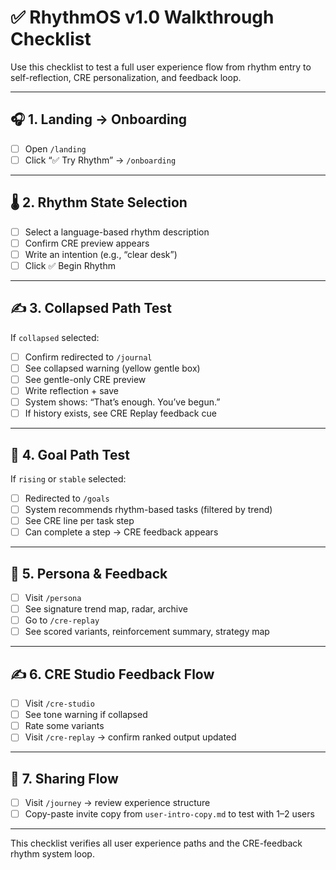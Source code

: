 # ✅ RhythmOS v1.0 Walkthrough Checklist

Use this checklist to test a full user experience flow from rhythm entry to self-reflection, CRE personalization, and feedback loop.

---

## 🎧 1. Landing → Onboarding

- [ ] Open `/landing`  
- [ ] Click “✅ Try Rhythm” → `/onboarding`

---

## 🌡️ 2. Rhythm State Selection

- [ ] Select a language-based rhythm description
- [ ] Confirm CRE preview appears
- [ ] Write an intention (e.g., “clear desk”)
- [ ] Click ✅ Begin Rhythm

---

## ✍️ 3. Collapsed Path Test

If `collapsed` selected:
- [ ] Confirm redirected to `/journal`
- [ ] See collapsed warning (yellow gentle box)
- [ ] See gentle-only CRE preview
- [ ] Write reflection + save
- [ ] System shows: “That’s enough. You’ve begun.”
- [ ] If history exists, see CRE Replay feedback cue

---

## 🎯 4. Goal Path Test

If `rising` or `stable` selected:
- [ ] Redirected to `/goals`
- [ ] System recommends rhythm-based tasks (filtered by trend)
- [ ] See CRE line per task step
- [ ] Can complete a step → CRE feedback appears

---

## 🧠 5. Persona & Feedback

- [ ] Visit `/persona`
- [ ] See signature trend map, radar, archive
- [ ] Go to `/cre-replay`
- [ ] See scored variants, reinforcement summary, strategy map

---

## ✍️ 6. CRE Studio Feedback Flow

- [ ] Visit `/cre-studio`
- [ ] See tone warning if collapsed
- [ ] Rate some variants
- [ ] Visit `/cre-replay` → confirm ranked output updated

---

## 🌿 7. Sharing Flow

- [ ] Visit `/journey` → review experience structure
- [ ] Copy-paste invite copy from `user-intro-copy.md` to test with 1–2 users

---

This checklist verifies all user experience paths and the CRE-feedback rhythm system loop.

